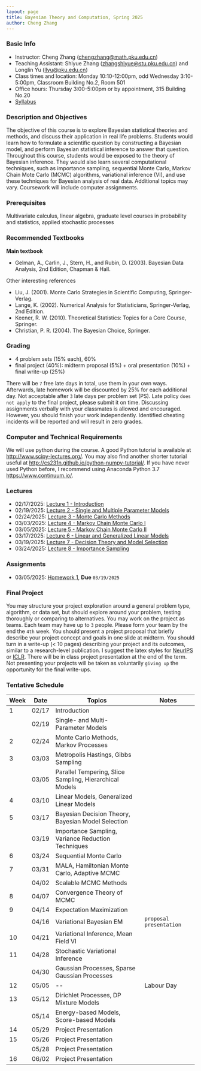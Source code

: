 ```yaml
---
layout: page
title: Bayesian Theory and Computation, Spring 2025
author: Cheng Zhang
---
```


### Basic Info
- Instructor: Cheng Zhang (<chengzhang@math.pku.edu.cn>)
- Teaching Assistant: Shiyue Zhang (<zhangshiyue@stu.pku.edu.cn>) and Longlin Yu (<llyu@pku.edu.cn>)
- Class times and location: Monday 10:10-12:00pm, odd Wednesday 3:10-5:00pm, Classroom Building No.2, Room 501 
- Office hours: Thursday 3:00-5:00pm or by appointment, 315 Building No.20
- [Syllabus]({{sites.baseurl}}/courses/Syllabus-btc-s25.pdf)
  
### Description and Objectives
The objective of this course is to explore Bayesian statistical theories and methods, and discuss their application in real life problems. Students would learn how to formulate a scientific question by constructing a Bayesian model, and perform Bayesian statistical inference to answer that question. Throughout this course, students would be exposed to the theory of Bayesian inference. They would also learn several computational techniques, such as importance sampling, sequential Monte Carlo, Markov Chain Mote Carlo (MCMC) algorithms, variational inference (VI), and use these techniques for Bayesian analysis of real data. Additional topics may vary. Coursework will include computer assignments.

### Prerequisites
Multivariate calculus, linear algebra, graduate level courses in probability and statistics, applied stochastic processes

### Recommended Textbooks
**Main textbook**

- Gelman, A., Carlin, J., Stern, H., and Rubin, D. (2003). Bayesian Data Analysis, 2nd Edition, Chapman & Hall.

Other interesting references

- Liu, J. (2001). Monte Carlo Strategies in Scientific Computing, Springer-Verlag.
- Lange, K. (2002). Numerical Analysis for Statisticians, Springer-Verlag, 2nd Edition.
- Keener, R. W. (2010). Theoretical Statistics: Topics for a Core Course, Springer.
- Christian, P. R. (2004). The Bayesian Choice, Springer.

### Grading
- 4 problem sets (15% each), 60%
- final project (40%): midterm proposal (5%) + oral presentation (10%) + final write-up (25%)

There will be `7` free late days in total, use them in your own ways. Afterwards, late homework will be discounted by 25% for each additional day. Not acceptable after `3` late days per problem set (PS). Late policy `does not apply` to the final project, please submit it on time. Discussing assignments verbally with your classmates is allowed and encouraged. However, you should finish your work independently. Identified cheating incidents will be reported and will result in zero grades.

### Computer and Technical Requirements

We will use python during the course. A good Python tutorial is available at <http://www.scipy-lectures.org/>. You may also find another shorter tutorial useful at <http://cs231n.github.io/python-numpy-tutorial/>. If you have never used Python before, I recommend using Anaconda Python 3.7 <https://www.continuum.io/>.

### Lectures
- 02/17/2025: [Lecture 1 - Introduction]({{sites.baseurl}}/static/slides/btc_spring25/lec01.pdf)  
- 02/19/2025: [Lecture 2 - Single and Multiple Parameter Models]({{sites.baseurl}}/static/slides/btc_spring25/lec02.pdf)  
- 02/24/2025: [Lecture 3 - Monte Carlo Methods]({{sites.baseurl}}/static/slides/btc_spring25/lec03.pdf)  
- 03/03/2025: [Lecture 4 - Markov Chain Monte Carlo I]({{sites.baseurl}}/static/slides/btc_spring25/lec04.pdf)  
- 03/05/2025: [Lecture 5 - Markov Chain Monte Carlo II]({{sites.baseurl}}/static/slides/btc_spring25/lec05.pdf)   
- 03/17/2025: [Lecture 6 - Linear and Generalized Linear Models]({{sites.baseurl}}/static/slides/btc_spring25/lec06.pdf)  
- 03/19/2025: [Lecture 7 - Decision Theory and Model Selection]({{sites.baseurl}}/static/slides/btc_spring25/lec07.pdf)  
- 03/24/2025: [Lecture 8 - Importance Sampling]({{sites.baseurl}}/static/slides/btc_spring25/lec08.pdf)  



### Assignments

- 03/05/2025: [Homework 1]({{sites.baseurl}}/static/slides/btc_spring25/hw01.pdf), **Due** `03/19/2025`

<!-- 
- 03/06/2024: [Homework 1]({{sites.baseurl}}/static/slides/btc_spring24/hw01.pdf), **Due** `03/20/2024`
- 03/25/2024: [Homework 2]({{sites.baseurl}}/static/slides/btc_spring24/hw02.pdf), **Due** `04/08/2024`
- 04/15/2024: [Homework 3]({{sites.baseurl}}/static/slides/btc_spring24/hw03.pdf), **Due** `04/29/2024`
- 05/15/2024: [Homework 4]({{sites.baseurl}}/static/slides/btc_spring24/hw04.pdf), **Due** `05/29/2024` &nbsp; Data: [p1]({{sites.baseurl}}/static/datasets/btc_hw4_lda_data.p), [p4]({{sites.baseurl}}/static/datasets/btc_hw4_dp_data.npy) -->



### Final Project
You may structure your project exploration around a general problem type, algorithm, or data set, but should explore around your problem, testing thoroughly or comparing to alternatives. You may work on the project as teams. Each team may have up to `3` people. Please form your team by the end the `4th` week. You should present a project proposal that briefly describe your project concept and goals in one slide at midterm. You should turn in a write-up (< 10 pages) describing your project and its outcomes, similar to a research-level publication. I suggest the latex styles for [NeurIPS](https://nips.cc/Conferences/2019/PaperInformation/StyleFiles) or [ICLR](https://iclr.cc/Conferences/2019/CallForPapers). There will be in class project presentation at the end of the term. Not presenting your projects will be taken as voluntarily `giving up` the opportunity for the final write-ups.



### Tentative Schedule

| Week  | Date | Topics       |    Notes   |
| ----- |------| -----        |   -----    |
| 1     |02/17 | Introduction |            |
|       |02/19 | Single- and Multi- Parameter Models|   |
| 2     |02/24 | Monte Carlo Methods, Markov Processes|      |
| 3     |03/03 | Metropolis Hastings, Gibbs Sampling|  
|       |03/05 | Parallel Tempering, Slice Sampling, Hierarchical Models|    |
| 4     |03/10 | Linear Models, Generalized Linear Models |    |
| 5     |03/17 | Bayesian Decision Theory, Bayesian Model Selection |     |
|       |03/19 | Importance Sampling, Variance Reduction Techniques|       |
| 6     |03/24 | Sequential Monte Carlo|     |
| 7     |03/31 | MALA, Hamiltonian Monte Carlo, Adaptive MCMC|       |
|       |04/02 | Scalable MCMC Methods |         |
| 8     |04/07 | Convergence Theory of MCMC |         |
| 9     |04/14 | Expectation Maximization |           |
|       |04/16 | Variational Bayesian EM |   `proposal presentation`   |
| 10    |04/21 | Variational Inference, Mean Field VI |                |
| 11    |04/28 | Stochastic Variational Inference        |  |
|       |04/30 | Gaussian Processes, Sparse Gaussian Processes         |  |
| 12    |05/05 |  -- |  Labour Day       |
| 13    |05/12 | Dirichlet Processes, DP Mixture Models   |      |
|       |05/14 | Energy-based Models, Score-based Models |      |
| 14    |05/29 | Project Presentation |              |
| 15    |05/26 | Project Presentation |    |
|       |05/28 | Project Presentation |   |
| 16    |06/02 | Project Presentation |    |